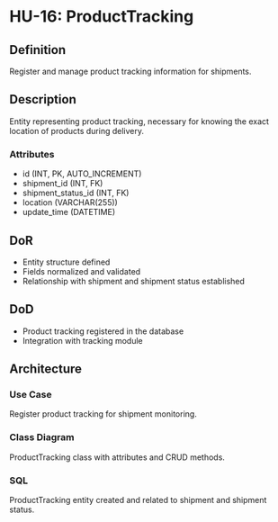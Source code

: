 # HU-16: ProductTracking

## Definition
Register and manage product tracking information for shipments.

## Description
Entity representing product tracking, necessary for knowing the exact location of products during delivery.

### Attributes
- id (INT, PK, AUTO_INCREMENT)
- shipment_id (INT, FK)
- shipment_status_id (INT, FK)
- location (VARCHAR(255))
- update_time (DATETIME)

## DoR
- Entity structure defined
- Fields normalized and validated
- Relationship with shipment and shipment status established

## DoD
- Product tracking registered in the database
- Integration with tracking module

## Architecture
### Use Case
Register product tracking for shipment monitoring.

### Class Diagram
ProductTracking class with attributes and CRUD methods.

### SQL
ProductTracking entity created and related to shipment and shipment status.
